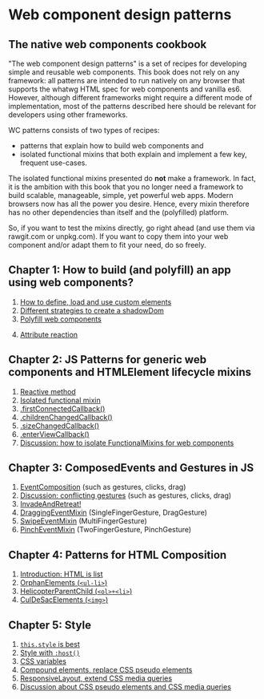# Web component design patterns
## The native web components cookbook
"The web component design patterns" is a set of recipes for developing simple and reusable web components. 
This book does not rely on any framework: all patterns are intended to run natively on any browser 
that supports the whatwg HTML spec for web components and vanilla es6. 
However, although different frameworks might require a different mode of implementation, 
most of the patterns described here should be relevant for developers using other frameworks.

WC patterns consists of two types of recipes:
* patterns that explain how to build web components and
* isolated functional mixins that both explain and implement a few key, frequent use-cases.

The isolated functional mixins presented do **not** make a framework. 
In fact, it is the ambition with this book that you no longer need a framework to build
scalable, manageable, simple, yet powerful web apps. Modern browsers now has all the power you desire.
Hence, every mixin therefore has no other dependencies than itself and the (polyfilled) platform. 

So, if you want to test the mixins directly, go right ahead (and use them via rawgit.com or unpkg.com). 
If you want to copy them into your web component and/or adapt them to fit your need, do so freely.

## Chapter 1: How to build (and polyfill) an app using web components?
1. [How to define, load and use custom elements](book/chapter1/Pattern1_CreateElement.md)
2. [Different strategies to create a shadowDom](book/chapter1/Pattern2_shadowDom.md)
3. [Polyfill web components](book/chapter1/Pattern3_polyfill.md)
<!--_3. HTMLElement core lifecycle, constructor(), connectedCallback(), and disconnectedCallback()-->
4. [Attribute reaction](book/chapter1/Pattern6_AttributeReaction.md)
<!---
5. [Transpile web components to es5](tutorials/chapter1/PatternX_HowToPolyfillOnClient.md)
explain that custom elements with content in the lightDom should be considered app-specific components.
-->

## Chapter 2: JS Patterns for generic web components and HTMLElement lifecycle mixins
1. [Reactive method](book/chapter2/Pattern1_ReactiveMethod.md)
2. [Isolated functional mixin](book/chapter2/Pattern2_FunctionalMixin.md)
3. [.firstConnectedCallback()](book/chapter2/Mixin4_FirstConnectedMixin.md)
4. [.childrenChangedCallback()](book/chapter2/Mixin1_ChildrenChangedMixin.md)
5. [.sizeChangedCallback()](book/chapter2/Mixin2_SizeChangedMixin.md)
6. [.enterViewCallback()](book/chapter2/Mixin5_EnterViewMixin.md)
7. [Discussion: how to isolate FunctionalMixins for web components](book/chapter2/Discussion_IsolatedFunctionalMixin.md)

## Chapter 3: ComposedEvents and Gestures in JS
1. [EventComposition](book/chapter3/Pattern4_EventComposition.md) (such as gestures, clicks, drag)
2. [Discussion: conflicting gestures](book/chapter3/Discussion_conflicting_gestures.md) (such as gestures, clicks, drag)
3. [InvadeAndRetreat!](book/chapter3/Pattern5_InvadeAndRetreat.md)
4. [DraggingEventMixin](book/chapter3/Mixin1_DraggingEventMixin.md) (SingleFingerGesture, DragGesture)
5. [SwipeEventMixin](book/chapter3/Mixin2_FlingEventMixin.md) (MultiFingerGesture)
6. [PinchEventMixin](book/chapter3/Mixin3_PinchEventMixin.md) (TwoFingerGesture, PinchGesture)

## Chapter 4: Patterns for HTML Composition
1. [Introduction: HTML is list](book/chapter4/Intro_HTML-Lists.md)
2. [OrphanElements (`<ul-li>`)](book/chapter4/Pattern1_OrphanElements.md)
3. [HelicopterParentChild (`<ol>+<li>`)](book/chapter4/Pattern2_HelicopterParentChild.md)
4. [CulDeSacElements (`<img>`)](book/chapter4/Pattern3_CulDeSacElements.md)
<!-- 
5. DoubleDown or EvilTwin or MiniMe - how to mirror parts of a DOM branch? 
DOM in attributes, or from the content of the children? Attributes.
This pattern is based on top of the HelicopterParentChild.
A. You need info about a group of elements in two separate branches of the DOM.
Add a custom attribute or two to the element, pick them up and make a new DOM tree from it.
This second tree is non-composeable, only ONE of the subtrees can be composed.

-->


<!--
A. Polymer BaseElement with just mapping properties to attributes.
B. LitElement and its ._render() method.

Put A and B in the chapter 1?

Y. Lazy-img 
Dont know where to put this one. :Chapter on use-case examples??
Element to wrap methods for lazy-loading image. 
Sometimes, this needs to be inlined. But often not, only loaded first.
Look at the lighthouse presentation Google/IO


-->

## Chapter 5: Style                                   
1. [`this.style` is best](book/chapter5/Pattern1_this_style_rocks.md) 
2. [Style with `:host()`](book/chapter5/Pattern2_host_with_style.md) 
3. [CSS variables](book/chapter5/Pattern3_css_variables.md) 
4. [Compound elements, replace CSS pseudo elements](book/chapter5/Pattern4_css_pseudo_elements.md) 
5. [ResponsiveLayout, extend CSS media queries](book/chapter5/Pattern5_ResponsiveLayout.md)
6. [Discussion about CSS pseudo elements and CSS media queries](book/chapter5/Discussion_mediaqueries_pseudoelements.md) 
<!---
7. Discussion. Coherence and style
* How to handle app-wide styling. Local coherence (cohesion), thematic coherence, global coherence.
When and why to put the content of an element in the lightDom? In app-specific elements where you want 
to apply global/thematic styles to the element. And when you have control of the use of that element.
Don't split this piece of the app into too many pieces. These pieces of the app should mostly be about 
template composition. And only minor event composition. If you need to apply a lot of UI logic, 
you probably need a generic UI web component.

8. keep it light. App specific components and style. Non-composable, but universally stylable.

9. Path based styling. Changing the path in the stylesheet, and not the class or attribute on the element.
Sometimes you have a tree structure in your DOM that reflects a tree structure in you state data.
When you have such a mapping, and you have everything in the same lightDOM accessible to the same stylesheets,
you can instead of changing each element, change the css paths that attribute styles to each element.
This is not for beginners. This is not necessarily a good pattern. But it is a pattern.

## Chapter 7: Composition of app-specific web components
1. 
2. props down, (custom) events up
((ATT!! In generic custom elements, it is more children and attributes down, events up)).

3. dispatch and observe, in a joiState

2. MVC. Catching app events on window (or another element event bus 
(https://stackoverflow.com/questions/42757051/web-components-design-pattern)
).

 

## Chapter 8: Single state management
1. Using an event bus. With a state mananger.
2. dispatching directly on an element. 
3. the concept of immutability. and the benefits of dirty checking.
4. what are reducers? and the benefit of pure functions.
5. what are computer functions? and the problem of either nesting reducers or redundant functionality.
6. why use observers? and the problem of managing async actions in a sync centralized state.
7. what is joiState and how to use it?
-->

<!--
### What do you mean "web component"?

Many different frameworks such as React and Angular enable developers to make components for the web.
However, components tailored and dependent on a framework we call by that frameworks name, such as 
"React component" or "Angular component". They are components made to be used on the web, 
but they are not what is commonly refered to as "web components".

"Web components" means a components that can run *natively* in a modern browser. 
"Web components" always imply "*native* web components".
They do not rely on a framework in browsers compliant with the whatwg and es6 specification.

Still, "web components" can mean many different things. 
On the one hand, when we say "web components", we might refer to the simplest custom element. 
A custom element that uses neither shadowDom nor HTML template, and that is directly defined before use in the app (no es6 module loading).
On the other hand, a "web component" might refer to a most advanced custom element.
A custom element with a HTML template based shadowDom, written by someone else and loaded as an es6 module.

To clarify this myriad of terms, I think it is wise to apply the following taxonomy.
If you intend for a web component to be reused, it should be made available as an importable module.
You should also highlight that the web component is intended to be "reusable", generic to many apps and 
complying more thoroughly with HTML standards. You often should add the label "reusable" to that component.

If you are talking about a `custom element` that uses neither shadowDom nor 

Web components provide an excellent interface for integrating custom HTML+JS+CSS modules. 
Once familiar with the makeup of web components, it is my contention that you no longer will need a framework.
Web components is enough. They provide a great means both to organize and stabilize your own work and 
collaborate with others. It might not be perfect. And it needs to be polyfilled in old browsers. 
But it will still provides you with the only, cleanest and simplest API for making native HTML+JS+CSS modules.


-->